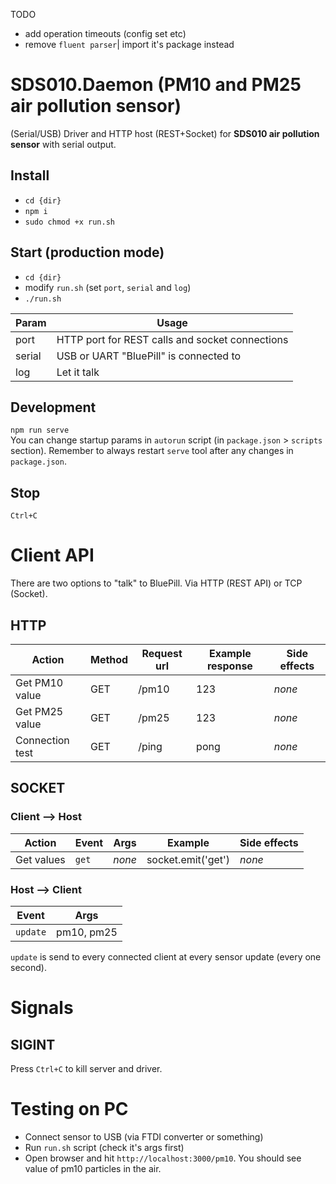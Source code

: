 TODO
- add operation timeouts (config set etc)
- remove `fluent parser`|  import it's package instead 

# SDS010.Daemon (PM10 and PM25 air pollution sensor)

(Serial/USB) Driver and HTTP host (REST+Socket) for **SDS010 air pollution sensor** with serial output.  

## Install 

- `cd {dir}`
- `npm i`
- `sudo chmod +x run.sh`

## Start (production mode)

- `cd {dir}`
- modify `run.sh` (set `port`, `serial` and `log`)
- `./run.sh`

| Param     | Usage                                           |
| --------- | ----------------------------------------------- |
| port      | HTTP port for REST calls and socket connections |
| serial    | USB or UART "BluePill" is connected to          |
| log       | Let it talk                                     |

## Development

`npm run serve`  
You can change startup params in `autorun` script (in `package.json` > `scripts` section). Remember to always restart `serve` tool after any changes in `package.json`.

## Stop

`Ctrl+C`

# Client API

There are two options to "talk" to BluePill. Via HTTP (REST API) or TCP (Socket).

## HTTP

| Action            | Method  | Request url     | Example response | Side effects    |
| ----------------- | ------- | --------------- | ---------------- | --------------- |
| Get PM10 value    | GET     | /pm10           | 123              | *none*          |
| Get PM25 value    | GET     | /pm25           | 123              | *none*          |
| Connection test   | GET     | /ping           | pong             | *none*          |

## SOCKET

### Client --> Host

| Action       | Event  | Args      | Example               | Side effects     |
| ------------ | ------ | --------- | --------------------- | -----------------|
| Get values   | `get`  | *none*    | socket.emit('get')    | *none*           |

### Host --> Client

| Event           | Args          |
| --------------- | ------------- |
| `update`        | pm10, pm25    |

`update` is send to every connected client at every sensor update (every one second).

# Signals  
  
## SIGINT  
  
Press `Ctrl+C` to kill server and driver.

# Testing on PC

- Connect sensor to USB (via FTDI converter or something)
- Run `run.sh` script (check it's args first)
- Open browser and hit `http://localhost:3000/pm10`. You should see value of pm10 particles in the air.
